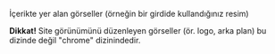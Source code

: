 İçerikte yer alan görseller (örneğin bir girdide kullandığınız resim)

**Dikkat!**  Site görünümünü düzenleyen görseller (ör. logo, arka plan) bu
dizinde değil "chrome" dizinindedir.
